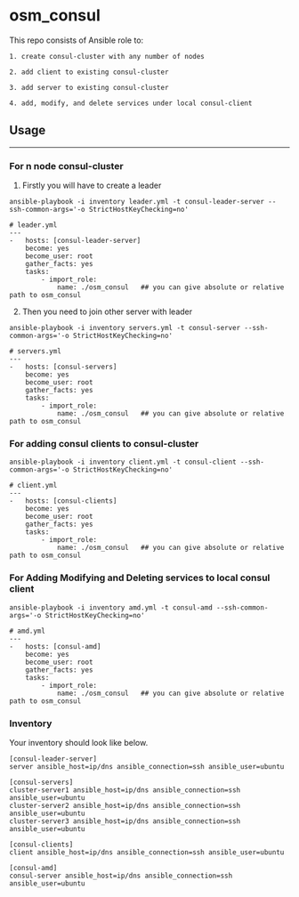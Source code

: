 # osm_consul

This repo consists of Ansible role to:

    1. create consul-cluster with any number of nodes

    2. add client to existing consul-cluster

    3. add server to existing consul-cluster
    
    4. add, modify, and delete services under local consul-client

Usage
------------------------------------------------------------------------------------------------------------------
------------------------------------------------------------------------------------------------------------------
### For n node consul-cluster ###

1. Firstly you will have to create a leader
```hcl
ansible-playbook -i inventory leader.yml -t consul-leader-server --ssh-common-args='-o StrictHostKeyChecking=no'
```
```hcl
# leader.yml
---
-   hosts: [consul-leader-server]
    become: yes
    become_user: root
    gather_facts: yes
    tasks:
        - import_role:
            name: ./osm_consul   ## you can give absolute or relative path to osm_consul
```

2. Then you need to join other server with leader
```hcl
ansible-playbook -i inventory servers.yml -t consul-server --ssh-common-args='-o StrictHostKeyChecking=no'
```
```hcl
# servers.yml
---
-   hosts: [consul-servers]
    become: yes
    become_user: root
    gather_facts: yes
    tasks:
        - import_role:
            name: ./osm_consul   ## you can give absolute or relative path to osm_consul
```

### For adding consul clients to consul-cluster ###
```hcl
ansible-playbook -i inventory client.yml -t consul-client --ssh-common-args='-o StrictHostKeyChecking=no'
```
```hcl
# client.yml
---
-   hosts: [consul-clients]
    become: yes
    become_user: root
    gather_facts: yes
    tasks:
        - import_role:
            name: ./osm_consul   ## you can give absolute or relative path to osm_consul
```

### For Adding Modifying and Deleting services to local consul client ###
```hcl
ansible-playbook -i inventory amd.yml -t consul-amd --ssh-common-args='-o StrictHostKeyChecking=no'
```
```hcl
# amd.yml
---
-   hosts: [consul-amd]
    become: yes
    become_user: root
    gather_facts: yes
    tasks:
        - import_role:
            name: ./osm_consul   ## you can give absolute or relative path to osm_consul
```

### Inventory
Your inventory should look like below.
```hcl
[consul-leader-server]
server ansible_host=ip/dns ansible_connection=ssh ansible_user=ubuntu

[consul-servers]
cluster-server1 ansible_host=ip/dns ansible_connection=ssh ansible_user=ubuntu
cluster-server2 ansible_host=ip/dns ansible_connection=ssh ansible_user=ubuntu
cluster-server3 ansible_host=ip/dns ansible_connection=ssh ansible_user=ubuntu

[consul-clients]
client ansible_host=ip/dns ansible_connection=ssh ansible_user=ubuntu

[consul-amd]
consul-server ansible_host=ip/dns ansible_connection=ssh ansible_user=ubuntu
```